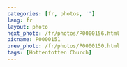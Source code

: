 ```yaml
---
categories: [fr, photos, '']
lang: fr
layout: photo
next_photo: /fr/photos/P0000156.html
picname: P0000151
prev_photo: /fr/photos/P0000150.html
tags: [Hottentotten Church]
---
```

